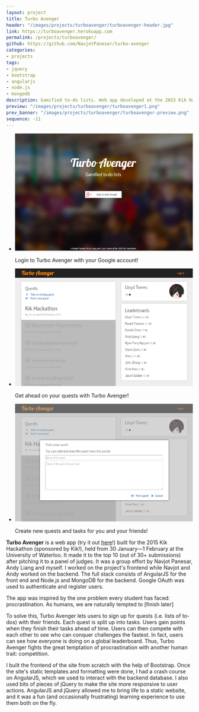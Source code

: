 ```yaml
---
layout: project
title: Turbo Avenger
header: "/images/projects/turboavenger/turboavenger-header.jpg"
link: https://turboavenger.herokuapp.com
permalink: /projects/turboavenger/
github: https://github.com/NavjotPanesar/turbo-avenger
categories:
- projects
tags:
- jquery
- bootstrap
- angularjs
- node.js
- mongodb
description: Gamified to-do lists. Web app developed at the 2015 Kik Hackathon.
preview: "/images/projects/turboavenger/turboavenger1.png"
prev_banner: "/images/projects/turboavenger/turboavenger-preview.png"
sequence: -11
---
```


<script>
$(function() {
    $(".rslides").responsiveSlides({timeout: 5000, maxwidth:500});
});
</script>

<ul class="rslides">
    <li>
        <img src="/images/projects/turboavenger/turboavenger1.png"/>
        <p class="caption">Login to Turbo Avenger with your Google account!</p>
    </li>
    <li>
        <img src="/images/projects/turboavenger/turboavenger2.png"/>
        <p class="caption">Get ahead on your quests with Turbo Avenger!</p>
    </li>
    <li>
        <img src="/images/projects/turboavenger/turboavenger3.png"/>
        <p class="caption">Create new quests and tasks for you and your friends!</p>
    </li>
</ul>

<p><strong>Turbo Avenger</strong> is a web app (try it out <a href="https://turboavenger.herokuapp.com">here</a>!) built for the 2015 Kik Hackathon (sponsored by Kik!), held from 30 January—1 February at the University of Waterloo. It made it to the top 10 (out of 30+ submissions) after pitching it to a panel of judges. It was a group effort by Navjot Panesar, Andy Liang and myself. I worked on the project's frontend while Navjot and Andy worked on the backend. The full stack consists of AngularJS for the front end and Node.js and MongoDB for the backend. Google OAuth was used to authenticate and register users.</p>

<p>The app was inspired by the one problem every student has faced: procrastination. As humans, we are naturally tempted to [finish later]</p>

<p>To solve this, Turbo Avenger lets users to sign up for quests (i.e. lists of to-dos) with their friends. Each quest is split up into tasks. Users gain points when they finish their tasks ahead of time. Users can then compete with each other to see who can conquer challenges the fastest. In fact, users can see how everyone is doing on a global leaderboard. Thus, Turbo Avenger fights the great temptation of procrastination with another human trait: competition.</p>

<p>I built the frontend of the site from scratch with the help of Bootstrap. Once the site's static templates and formatting were done, I had a crash course on AngularJS, which we used to interact with the backend database. I also used bits of pieces of jQuery to make the site more responsive to user actions. AngularJS and jQuery allowed me to bring life to a static website, and it was a fun (and occasionally frustrating) learning experience to use them both on the fly.</p>